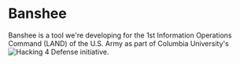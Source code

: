 # Banshee

Banshee is a tool we're developing for the 1st Information Operations Command (LAND) of the U.S. Army as part of Columbia University's ![Hacking 4 Defense](h4d.cs.columbia.edu) initiative.
